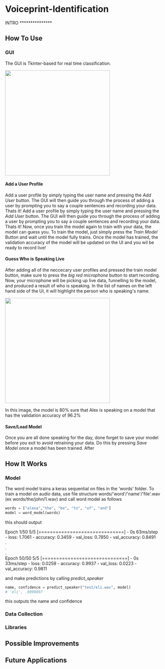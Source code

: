# Voiceprint-Identification
INTRO ***************

## How To Use
### GUI
The GUI is Tkinter-based for real time classification. 

<img src="https://user-images.githubusercontent.com/65412039/111880975-be84e180-8984-11eb-8b48-c8d314fd8c11.png" width="340">

#### Add a User Profile
Add a user profile by simply typing the user name and pressing the *Add User* button. The GUI will then guide you through the process of adding a user by prompting you to say a couple sentences and recording your data. Thats it! 
Add a user profile by simply typing the user name and pressing the *Add User* button. The GUI will then guide you through the process of adding a user by prompting you to say a couple sentences and recording your data. Thats it! Now, once you train the model again to train with your data, the model can guess you. To train the model, just simply press the *Train Model* Button and wait until the model fully trains. Once the model has trained, the validation accuracy of the model will be updated on the UI and you wil be ready to record live!

#### Guess Who is Speaking Live
After adding all of the neccecary user profiles and pressed the train model button, make sure to press the *big red microphone* button to start recording. Now, your microphone will be picking up live data, funnelling to the model, and produced a result of who is speaking. In the list of names on the left hand side of the UI, it will highlight the person who is speaking's name.

<img src="https://user-images.githubusercontent.com/65412039/111881794-96977d00-8988-11eb-8a7b-054cc04138b3.png" width="340">

In this image, the model is 80% sure that Alex is speaking on a model that has the validation accuracy of 96.2%

#### Save/Load Model
Once you are all done speaking for the day, done forget to save your model before you exit to avoid retraining your data. Do this by pressing *Save Model* once a model has been trained. After 

## How It Works
### Model
The word model trains a keras sequential on files in the 'words' folder. To train a model on audio data, use file structure words/'word'/'name'/'file'.wav (ex words/the/john/1.wav) and call word model as follows
```python
words = ["alexa","the", "be", "to", "of", "and"]
model = word_model(words)
```
this should output

Epoch 1/50
5/5 [==============================] - 0s 63ms/step - loss: 1.7061 - accuracy: 0.3459 - val_loss: 0.7850 - val_accuracy: 0.8491  
.  
.  
.  
Epoch 50/50
5/5 [==============================] - 0s 33ms/step - loss: 0.0259 - accuracy: 0.9937 - val_loss: 0.0223 - val_accuracy: 0.9811  
  
and make predictions by calling *predict_speaker*
```python
name, confidence = predict_speaker("test/eli.wav", model)
# 'eli', .9099897
```
this outputs the name and confidence

### Data Collection
### Libraries


## Possible Improvements

## Future Applications
